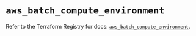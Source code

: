# `aws_batch_compute_environment`

Refer to the Terraform Registry for docs: [`aws_batch_compute_environment`](https://registry.terraform.io/providers/hashicorp/aws/5.37.0/docs/resources/batch_compute_environment).
